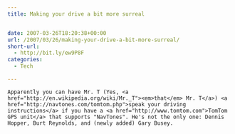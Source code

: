 ```yaml
---
title: Making your drive a bit more surreal


date: 2007-03-26T18:20:38+00:00
url: /2007/03/26/making-your-drive-a-bit-more-surreal/
short-url:
  - http://bit.ly/ew9P8F
categories:
  - Tech

---
```

<div class='microid-mailto+http:sha1:7fd7ee311d052b0e719135303be56dd529480c4d'>
  
    Apparently you can have Mr. T (Yes, <a href="http://en.wikipedia.org/wiki/Mr._T"><em>that</em> Mr. T</a>) <a href="http://navtones.com/tomtom.php">speak your driving instructions</a> if you have a <a href="http://www.tomtom.com">TomTom GPS unit</a> that supports "NavTones". He's not the only one: Dennis Hopper, Burt Reynolds, and (newly added) Gary Busey.
  
